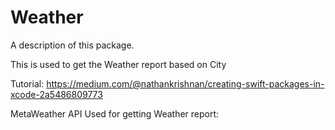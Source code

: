 # Weather

A description of this package.

This is used to get the Weather report based on City 

Tutorial:
https://medium.com/@nathankrishnan/creating-swift-packages-in-xcode-2a5486809773

MetaWeather API Used for getting Weather report: 

